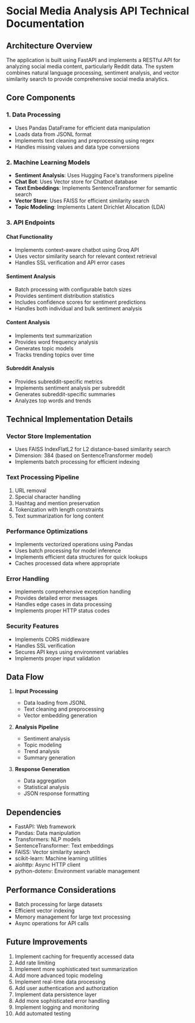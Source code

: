 # Social Media Analysis API Technical Documentation

## Architecture Overview

The application is built using FastAPI and implements a RESTful API for analyzing social media content, particularly Reddit data. The system combines natural language processing, sentiment analysis, and vector similarity search to provide comprehensive social media analytics.

## Core Components

### 1. Data Processing
- Uses Pandas DataFrame for efficient data manipulation
- Loads data from JSONL format
- Implements text cleaning and preprocessing using regex
- Handles missing values and data type conversions

### 2. Machine Learning Models
- **Sentiment Analysis**: Uses Hugging Face's transformers pipeline
- **Chat Bot**: Uses Vector store for Chatbot database
- **Text Embeddings**: Implements SentenceTransformer for semantic search
- **Vector Store**: Uses FAISS for efficient similarity search
- **Topic Modeling**: Implements Latent Dirichlet Allocation (LDA)

### 3. API Endpoints

#### Chat Functionality
- Implements context-aware chatbot using Groq API
- Uses vector similarity search for relevant context retrieval
- Handles SSL verification and API error cases

#### Sentiment Analysis
- Batch processing with configurable batch sizes
- Provides sentiment distribution statistics
- Includes confidence scores for sentiment predictions
- Handles both individual and bulk sentiment analysis

#### Content Analysis
- Implements text summarization
- Provides word frequency analysis
- Generates topic models
- Tracks trending topics over time

#### Subreddit Analysis
- Provides subreddit-specific metrics
- Implements sentiment analysis per subreddit
- Generates subreddit-specific summaries
- Analyzes top words and trends

## Technical Implementation Details

### Vector Store Implementation
- Uses FAISS IndexFlatL2 for L2 distance-based similarity search
- Dimension: 384 (based on SentenceTransformer model)
- Implements batch processing for efficient indexing

### Text Processing Pipeline
1. URL removal
2. Special character handling
3. Hashtag and mention preservation
4. Tokenization with length constraints
5. Text summarization for long content

### Performance Optimizations
- Implements vectorized operations using Pandas
- Uses batch processing for model inference
- Implements efficient data structures for quick lookups
- Caches processed data where appropriate

### Error Handling
- Implements comprehensive exception handling
- Provides detailed error messages
- Handles edge cases in data processing
- Implements proper HTTP status codes

### Security Features
- Implements CORS middleware
- Handles SSL verification
- Secures API keys using environment variables
- Implements proper input validation

## Data Flow

1. **Input Processing**
   - Data loading from JSONL
   - Text cleaning and preprocessing
   - Vector embedding generation

2. **Analysis Pipeline**
   - Sentiment analysis
   - Topic modeling
   - Trend analysis
   - Summary generation

3. **Response Generation**
   - Data aggregation
   - Statistical analysis
   - JSON response formatting

## Dependencies

- FastAPI: Web framework
- Pandas: Data manipulation
- Transformers: NLP models
- SentenceTransformer: Text embeddings
- FAISS: Vector similarity search
- scikit-learn: Machine learning utilities
- aiohttp: Async HTTP client
- python-dotenv: Environment variable management

## Performance Considerations

- Batch processing for large datasets
- Efficient vector indexing
- Memory management for large text processing
- Async operations for API calls

## Future Improvements

1. Implement caching for frequently accessed data
2. Add rate limiting
3. Implement more sophisticated text summarization
4. Add more advanced topic modeling
5. Implement real-time data processing
6. Add user authentication and authorization
7. Implement data persistence layer
8. Add more sophisticated error handling
9. Implement logging and monitoring
10. Add automated testing
